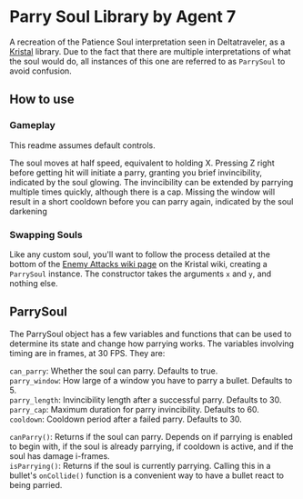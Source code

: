 # Parry Soul Library by Agent 7
A recreation of the Patience Soul interpretation seen in Deltatraveler, as a [Kristal](https://github.com/KristalTeam/Kristal) library.
Due to the fact that there are multiple interpretations of what the soul would do, all instances of this one are referred to as `ParrySoul` to avoid confusion.

## How to use

### Gameplay

This readme assumes default controls.

The soul moves at half speed, equivalent to holding X. Pressing Z right before getting hit will initiate a parry, granting you brief invincibility, indicated by the soul glowing.
The invincibility can be extended by parrying multiple times quickly, although there is a cap.
Missing the window will result in a short cooldown before you can parry again, indicated by the soul darkening


### Swapping Souls

Like any custom soul, you'll want to follow the process detailed at the bottom of the [Enemy Attacks wiki page](https://github.com/KristalTeam/Kristal/wiki/Enemy-Attacks#soul) on the Kristal wiki, creating a `ParrySoul` instance.
The constructor takes the arguments `x` and `y`, and nothing else.

## ParrySoul

The ParrySoul object has a few variables and functions that can be used to determine its state and change how parrying works. The variables involving timing are in frames, at 30 FPS.  They are:

`can_parry`: Whether the soul can parry. Defaults to true.<br>
`parry_window`: How large of a window you have to parry a bullet. Defaults to 5.<br>
`parry_length`: Invincibility length after a successful parry. Defaults to 30.<br>
`parry_cap`: Maximum duration for parry invincibility. Defaults to 60.<br>
`cooldown`: Cooldown period after a failed parry. Defaults to 30.

`canParry()`: Returns if the soul can parry. Depends on if parrying is enabled to begin with, if the soul is already parrying, if cooldown is active, and if the soul has damage i-frames.<br>
`isParrying()`: Returns if the soul is currently parrying. Calling this in a bullet's `onCollide()` function is a convenient way to have a bullet react to being parried.
